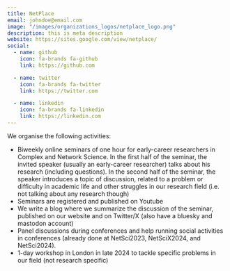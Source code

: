 ```yaml
---
title: NetPlace
email: johndoe@email.com
image: "/images/organizations_logos/netplace_logo.png"
description: this is meta description
website: https://sites.google.com/view/netplace/
social:
  - name: github
    icon: fa-brands fa-github
    link: https://github.com

  - name: twitter
    icon: fa-brands fa-twitter
    link: https://twitter.com

  - name: linkedin
    icon: fa-brands fa-linkedin
    link: https://linkedin.com
---
```


We organise the following activities:
- Biweekly online seminars of one hour for early-career researchers in Complex and Network Science. In the first half of the seminar, the invited speaker (usually an early-career researcher) talks about his research (including questions). In the second half of the seminar, the speaker introduces a topic of discussion, related to a problem or difficulty in academic life and other struggles in our research field (i.e. not talking about any research though)
- Seminars are registered and published on Youtube
- We write a blog where we summarize the discussion of the seminar, published on our website and on Twitter/X (also have a bluesky and mastodon account)
- Panel discussions during conferences and help running social activities in conferences (already done at NetSci2023, NetSciX2024, and NetSci2024).
- 1-day workshop in London in late 2024 to tackle specific problems in our field (not research specific)
